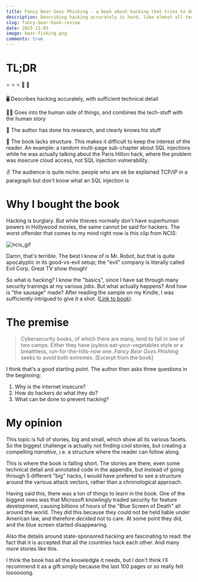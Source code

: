 ```yaml
---
title: Fancy Bear Goes Phishing - a book about hacking that tries to do literary gymnastics
description: Describing hacking accurately is hard, like almost all technically challenging topics. This books does a good job, but loses itself sometimes in uncoordinated side-stories.
slug: fancy-bear-book-review
date: 2023-11-03
image: bear-fishing.png
comments: true
---
```


# TL;DR

⭐ ⭐ ⭐ 🔳 🔳

🖥 Describes hacking accurately, with sufficient technical detail

👨‍💻 Goes into the human side of things, and combines the tech-stuff with the human story

🧠 The author has done his research, and clearly knows his stuff

📑 The book lacks structure. This makes it difficult to keep the interest of the reader. An example: a random multi-page sub-chapter about SQL injections while he was actually talking about the Paris Hilton hack, where the problem was insecure cloud access, not SQL injection vulnerability.

✌ The audience is quite niche: people who are ok be explained TCP/IP in a paragraph but don't know what an SQL injection is

# Why I bought the book

Hacking is burglary. But while thieves normally don't have superhuman powers in Hollywood movies, the same cannot be said for hackers. The worst offender that comes to my mind right now is this clip from NCIS:

![ncis_gif](https://media.giphy.com/media/yUlFNRDWVfxCM/giphy.gif)

Damn, that's terrible. The best I know of is Mr. Robot, but that is quite apocalyptic in its good-vs-evil setup; the "evil" company is literally called Evil Corp. Great TV show though!

So what is hacking? I know the "basics", since I have sat through many security trainings at my various jobs. But what actually happens? And how is "the sausage" made? After reading the sample on my Kindle, I was sufficiently intrigued to give it a shot. ([Link to book](https://www.amazon.com/Fancy-Bear-Goes-Phishing-Extraordinary/dp/0374601178)).

# The premise

> Cybersecurity books, of which there are many, tend to fall in one of two camps. Either they have joyless eat-your-vegetables style or a breathless, run-for-the-hills-*now* one. *Fancy Bear Goes Phishing* seeks to avoid both extremes. [Excerpt from the book]

I think that's a good starting point. The author then asks three questions in the beginning:

1. Why is the internet insecure?
2. How do hackers do what they do?
3. What can be done to prevent hacking?

# My opinion

This topic is full of stories, big and small, which show all its various facets. So the biggest challenge is actually not finding cool stories, but creating a compelling *narrative*, i.e. a structure where the reader can follow along.

This is where the book is falling short. The stories are there, even some technical detail and annotated code in the appendix, but instead of going through 5 different "big" hacks, I would have prefered to see a structure around the various attack vectors, rather than a chronological approach. 

Having said this, there was a ton of things to learn in the book. One of the biggest ones was that Microsoft knowlingly traded security for feature development, causing billions of hours of the "Blue Screen of Death" all around the world. They did this because they could not be held liable under American law, and therefore *decided* not to care. At some point they did, and the blue screen started disappearing.

Also the details around state-sponsored hacking are fascinating to read: the fact that it is accepted that all the countries hack each other. And many more stories like this.

I think the book has all the knowledgle it needs, but I don't think I'll recommend it as a gift simply because the last 100 pages or so really felt loooooong.

